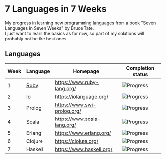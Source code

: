 # 7 Languages in 7 Weeks
My progress in learning new programming languages from a book "Seven Languages in Seven Weeks" by Bruce Tate.\
I just want to learn the basics as for now, so part of my solutions will probably not be the best ones.

## Languages
| Week | Language           | Homepage                    | Completion status                         |
|------|--------------------|-----------------------------|-------------------------------------------|
| 1    | [Ruby](./ruby/src) | https://www.ruby-lang.org/  | ![Progress](https://progress-bar.dev/100) |
| 2    | Io                 | https://iolanguage.org/     | ![Progress](https://progress-bar.dev/0/)  |
| 3    | Prolog             | https://www.swi-prolog.org/ | ![Progress](https://progress-bar.dev/0/)  |
| 4    | Scala              | https://www.scala-lang.org/ | ![Progress](https://progress-bar.dev/0/)  |
| 5    | Erlang             | https://www.erlang.org/     | ![Progress](https://progress-bar.dev/0/)  |
| 6    | Clojure            | https://clojure.org/        | ![Progress](https://progress-bar.dev/0/)  |
| 7    | Haskell            | https://www.haskell.org/    | ![Progress](https://progress-bar.dev/0/)  |
